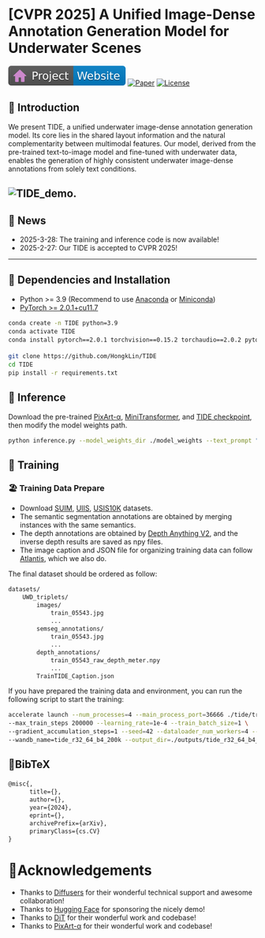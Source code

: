 # [CVPR 2025]  A Unified Image-Dense Annotation Generation Model for Underwater Scenes 


[![Website](asset/docs/badge-website.svg)](https://hongklin.github.io/TIDE/)
[![Paper](https://img.shields.io/badge/arXiv-PDF-b31b1b)](https://arxiv.org/abs/2503.21771)
[![License](https://img.shields.io/badge/License-Apache--2.0-929292)](https://www.apache.org/licenses/LICENSE-2.0)

## 🌊 **Introduction** 
We present TIDE, a unified underwater image-dense annotation generation model. Its core lies in the shared layout information and the natural complementarity between multimodal features. Our model, derived from the pre-trained text-to-image model and fine-tuned with underwater data, enables the generation of highly consistent underwater image-dense annotations from solely text conditions.

![TIDE_demo.](asset/images/teasor.png)
---
## 🐚 **News**
- 2025-3-28: The training and inference code is now available!
- 2025-2-27: Our TIDE is accepted to CVPR 2025!
---

## 🪸 Dependencies and Installation

- Python >= 3.9 (Recommend to use [Anaconda](https://www.anaconda.com/download/#linux) or [Miniconda](https://docs.conda.io/en/latest/miniconda.html))
- [PyTorch >= 2.0.1+cu11.7](https://pytorch.org/)
```bash
conda create -n TIDE python=3.9
conda activate TIDE
conda install pytorch==2.0.1 torchvision==0.15.2 torchaudio==2.0.2 pytorch-cuda=11.7 -c pytorch -c nvidia

git clone https://github.com/HongkLin/TIDE
cd TIDE
pip install -r requirements.txt
```

## 🐬 Inference
Download the pre-trained [PixArt-α](https://huggingface.co/PixArt-alpha/PixArt-XL-2-512x512), [MiniTransformer](https://github.com/Breeze81363/TIDE/releases/download/tide_weights/TIDE_MiniTransformer.zip), and [TIDE checkpoint](https://github.com/Breeze81363/TIDE/releases/download/tide_weights/TIDE_r32_64_b4_200k.zip), then modify the model weights path.
```bash
python inference.py --model_weights_dir ./model_weights --text_prompt "A large school of fish swimming in a circle." --output ./outputs
```

## 🐢 Training

### 🏖️ ️Training Data Prepare
- Download [SUIM](https://github.com/xahidbuffon/SUIM), [UIIS](https://github.com/LiamLian0727/WaterMask), [USIS10K](https://github.com/LiamLian0727/USIS10K) datasets. 
- The semantic segmentation annotations are obtained by merging instances with the same semantics.
- The depth annotations are obtained by [Depth Anything V2](https://github.com/DepthAnything/Depth-Anything-V2), and the inverse depth results are saved as npy files.
- The image caption and JSON file for organizing training data can follow [Atlantis](https://github.com/zkawfanx/Atlantis), which we also do.

The final dataset should be ordered as follow:
```
datasets/
    UWD_triplets/
        images/
            train_05543.jpg
            ...
        semseg_annotations/
            train_05543.jpg
            ...
        depth_annotations/
            train_05543_raw_depth_meter.npy
            ...
        TrainTIDE_Caption.json
```
If you have prepared the training data and environment, you can run the following script to start the training:
```bash
accelerate launch --num_processes=4 --main_process_port=36666 ./tide/train_tide_hf.py \
--max_train_steps 200000 --learning_rate=1e-4 --train_batch_size=1 \
--gradient_accumulation_steps=1 --seed=42 --dataloader_num_workers=4 --validation_steps 10000 \
--wandb_name=tide_r32_64_b4_200k --output_dir=./outputs/tide_r32_64_b4_200k
```


## 📖BibTeX
    @misc{,
          title={}, 
          author={},
          year={2024},
          eprint={},
          archivePrefix={arXiv},
          primaryClass={cs.CV}
    }

    
# 🤗Acknowledgements
- Thanks to [Diffusers](https://github.com/huggingface/diffusers) for their wonderful technical support and awesome collaboration!
- Thanks to [Hugging Face](https://github.com/huggingface) for sponsoring the nicely demo!
- Thanks to [DiT](https://github.com/facebookresearch/DiT) for their wonderful work and codebase!
- Thanks to [PixArt-α](https://github.com/PixArt-alpha/PixArt-alpha) for their wonderful work and codebase!